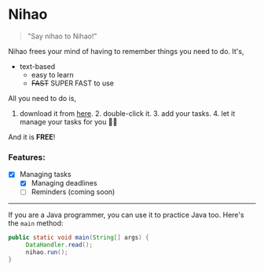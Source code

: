 # Nihao
> "Say nihao to Nihao!"

Nihao frees your mind of having to remember things you need to do. It's,
* text-based
  * easy to learn
  * ~~FAST~~ SUPER FAST to use

All you need to do is,
1. download it from [here](https://github.com/yyccbb/ip/releases/tag/A-Jar).
   2. double-click it.
   3. add your tasks.
   4. let it manage your tasks for you :pilot:

And it is **FREE**!

### Features:

- [x] Managing tasks
  - [x] Managing deadlines
  - [ ] Reminders (coming soon)

***
If you are a Java programmer, you can use it to practice Java too. Here's the `main` method:
```java
public static void main(String[] args) {
     DataHandler.read();
     nihao.run();
}
```